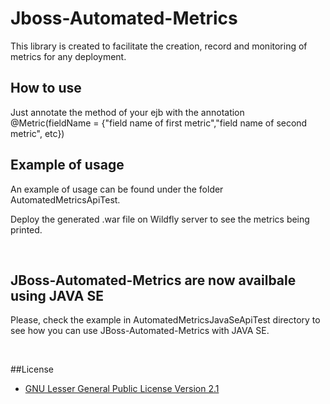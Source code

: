 # Jboss-Automated-Metrics
This library is created to facilitate the creation, record and monitoring of metrics for any deployment.

## How to use
Just annotate the method of your ejb with the annotation @Metric(fieldName = {"field name of first metric","field name of second metric", etc})

## Example of usage
An example of usage can be found under the folder AutomatedMetricsApiTest.

Deploy the generated .war file on Wildfly server to see the metrics being printed.

<br/>

## JBoss-Automated-Metrics are now availbale using JAVA SE
Please, check the example in AutomatedMetricsJavaSeApiTest directory to see how you can use JBoss-Automated-Metrics with JAVA SE.

<br/>

##License 
* [GNU Lesser General Public License Version 2.1](http://www.gnu.org/licenses/lgpl-2.1-standalone.html)

